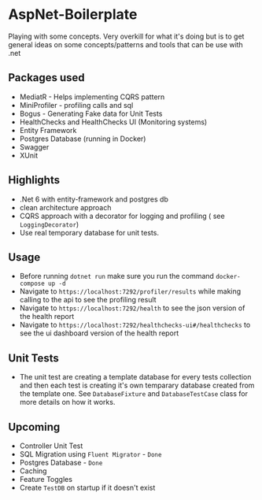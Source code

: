# AspNet-Boilerplate
Playing with some concepts.
Very overkill for what it's doing but is to get general ideas on some concepts/patterns and tools that can be use with .net

## Packages used

- MediatR - Helps implementing CQRS pattern
- MiniProfiler - profiling calls and sql
- Bogus - Generating Fake data for Unit Tests
- HealthChecks and HealthChecks UI (Monitoring systems)
- Entity Framework
- Postgres Database (running in Docker)
- Swagger 
- XUnit


## Highlights

- .Net 6 with entity-framework and postgres db
- clean architecture approach 
- CQRS approach with a decorator for logging and profiling ( see `LoggingDecorator`)
- Use real temporary database for unit tests.

## Usage
- Before running `dotnet run` make sure you run the command `docker-compose up -d` 
- Navigate to `https://localhost:7292/profiler/results` while making calling to the api to see the profiling result
- Navigate to `https://localhost:7292/health` to see the json version of the health report
- Navigate to `https://localhost:7292/healthchecks-ui#/healthchecks` to see the ui dashboard version of the health report

## Unit Tests
- The unit test are creating a template database for every tests collection and then each test is creating it's own temparary database created from the template one. See `DatabaseFixture` and `DatabaseTestCase` class for more details on how it works.

## Upcoming

- Controller Unit Test
- SQL Migration using `Fluent Migrator` - `Done`
- Postgres Database - `Done`
- Caching
- Feature Toggles
- Create `TestDB` on startup if it doesn't exist
